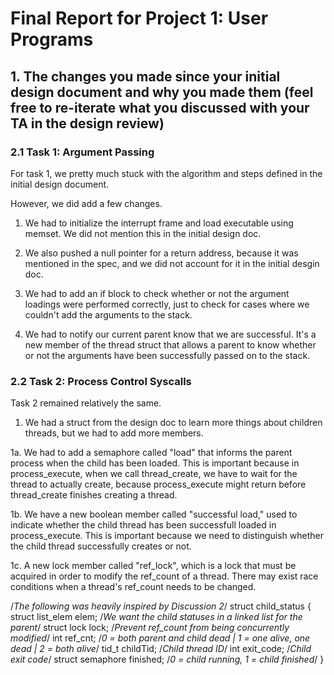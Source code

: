 Final Report for Project 1: User Programs
=========================================

## 1. The changes you made since your initial design document and why you made them (feel free to re-iterate what you discussed with your TA in the design review)

### 2.1 Task 1: Argument Passing

For task 1, we pretty much stuck with the algorithm and steps defined in the initial design document.  

However, we did add a few changes.

1. We had to initialize the interrupt frame and load executable using memset.  We did not mention this in the initial design doc.

2. We also pushed a null pointer for a return address, because it was mentioned in the spec, and we did not account for it in the initial desgin doc.

3. We had to add an if block to check whether or not the argument loadings were performed correctly, just to check for cases where we couldn't add the arguments to the stack.

4. We had to notify our current parent know that we are successful.  It's a new member of the thread struct that allows a parent to know whether or not the arguments have been successfully passed on to the stack.

### 2.2 Task 2: Process Control Syscalls

Task 2 remained relatively the same.  

1. We had a struct from the design doc to learn more things about children threads, but we had to add more members.

1a. We had to add a semaphore called "load" that informs the parent process when the child has been loaded. This is important because in process_execute, when we call thread_create, we have to wait for the thread to actually create, because process_execute might return before thread_create finishes creating a thread.

1b. We have a new boolean member called "successful load," used to indicate whether the child thread has been successfull loaded in process_execute.  This is important because we need to distinguish whether the child thread successfully creates or not.

1c. A new lock member called "ref_lock", which is a lock that must be acquired in order to modify the ref_count of a thread.  There may exist race conditions when a thread's ref_count needs to be changed.



/*The following was heavily inspired by Discussion 2*/
struct child_status {
    struct list_elem elem; /*We want the child statuses in a linked list for the parent*/
    struct lock lock; /*Prevent ref_count from being concurrently modified*/
    int ref_cnt; /*0 = both parent and child dead | 1 = one alive, one dead | 2 = both alive*/
    tid_t childTid; /*Child thread ID*/
    int exit_code; /*Child exit code*/
    struct semaphore finished; /*0 = child running, 1 = child finished*/
}



























